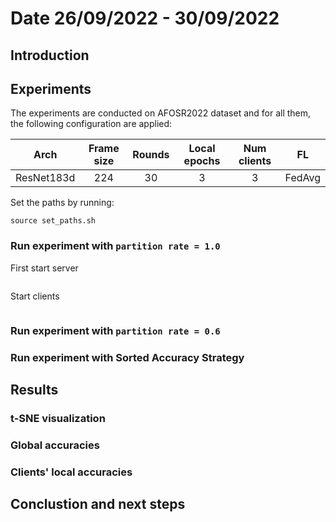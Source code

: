 # Date 26/09/2022 - 30/09/2022
## **Introduction**

## **Experiments**
The experiments are conducted on AFOSR2022 dataset and for all them, the following configuration are applied:

| Arch        | Frame size           | Rounds  | Local epochs| Num clients| FL |
| :-----: |:-----:| :-----:|:----:|:-----:|:-----:|
| ResNet183d | 224 | 30 | 3 | 3 | FedAvg

Set the paths by running:
```shell
source set_paths.sh
```
### **Run experiment with `partition rate = 1.0`**
First start server 
```shell

```
Start clients
```shell

```
### **Run experiment with `partition rate = 0.6`**

### **Run experiment with Sorted Accuracy Strategy**
## **Results**
### **t-SNE visualization**

### **Global accuracies**

### **Clients' local accuracies**
## **Conclustion and next steps**